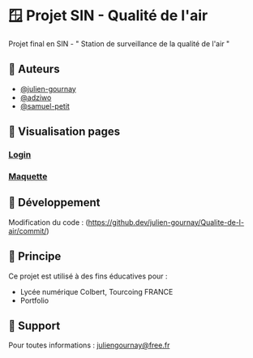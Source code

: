
# 🪟 Projet SIN - Qualité de l'air

Projet final en SIN - " Station de surveillance de la qualité de l'air "


## 🧩 Auteurs

- [@julien-gournay](https://github.com/julien-gournay)
- [@adziwo](https://github.com/Adziwo)
- [@samuel-petit](https://github.com/albatar)


## 👀 Visualisation pages

### [Login](https://julien-gournay.github.io/Qualite-de-l-air/login)
### [Maquette](https://www.figma.com/file/VxXSqZXTNwkWg2YLGAgDE3/Projet-SIN---Qualit%C3%A9-de-l'air?node-id=0%3A1)


## 🔐 Développement

Modification du code : (https://github.dev/julien-gournay/Qualite-de-l-air/commit/)


## 💚 Principe

Ce projet est utilisé à des fins éducatives pour :

- Lycée numérique Colbert, Tourcoing FRANCE
- Portfolio


## 🔨 Support

Pour toutes informations : juliengournay@free.fr

